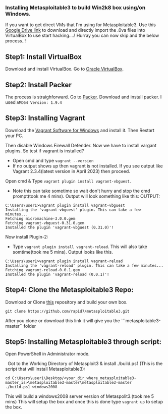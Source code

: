 ### Installing Metasploitable3 to build Win2k8 box using/on Windows.
If you want to get direct VMs that I'm using for Metasploitable3. Use this [Google Drive link](https://drive.google.com/drive/folders/1gMVka_GJBoK83rqmh53brZ97ukTtUJQZ?usp=sharing) to download and directly import the .0va files into VirtualBox to use start hacking....! Hurray you can now skip and the below process..!


## Step1: Install VirtualBox
Download and install VirtualBox. Go to [Oracle VirtualBox](https://www.virtualbox.org/wiki/Downloads).

## Step2: Install Packer
The process is straighforward. Go to [Packer](https://developer.hashicorp.com/packer/downloads). Download and install packer. I used ```AMD64 Version: 1.9.4```

## Step3: Installing Vagrant
Download the [Vagrant Software for Windows](https://developer.hashicorp.com/vagrant/downloads) and install it. Then Restart your PC.

Then disable Windows Firewall Defender.
Now we have to install vargant plugins. So test if vagrant is installed? 
* Open cmd and type ```vagrant --version```
* If no output shows up then vagrant is not installed. If you see output like Vagrant 2.3.4(latest version in April 2023) then proceed.

Open cmd & Type ```vagrant plugin install vagrant-vbguest```. 
* Note this can take sometime so wait don't hurry and stop the cmd prompt(took me 4 mins). Output will look something like this:
OUTPUT:
``` 
C:\Users\user1>vagrant plugin install vagrant-vbguest
Installing the 'vagrant-vbguest' plugin. This can take a few minutes...
Fetching micromachine-3.0.0.gem
Fetching vagrant-vbguest-0.31.0.gem
Installed the plugin 'vagrant-vbguest (0.31.0)'!
```
Now install Plugin-2: 
* Type ``` vagrant plugin install vagrant-reload ```. This will also take somtime(took me 5 mins). Output looks like this.
```
C:\Users\user1>vagrant plugin install vagrant-reload
Installing the 'vagrant-reload' plugin. This can take a few minutes...
Fetching vagrant-reload-0.0.1.gem
Installed the plugin 'vagrant-reload (0.0.1)'!
```
## Step4: Clone the Metasploitable3 Repo:
Download or Clone [this](https://github.com/rapid7/metasploitable3) repository and build your own box.
```
git clone https://github.com/rapid7/metasploitable3.git
```
After you clone or download this link it will give you the ```metasploitable3-master`` folder

## Step5: Installing Metasploitable3 through script:
Open PowerShell in Administrator mode.    

&nbsp; Got to the Working Directory of Metasploit3 & install ./build.ps1 (This is the script that will install Metasploitable3):   

``` 
cd C:\Users\user1\Desktop/<your_dir_where_metasploitable3-master_is>\metasploitable3-master\metasploitable3-master
./build.ps1 windows2008 
```
This will build a windows2008 server version of Metaspolit3.(took me 5 mins) This will setup the box and once this is done type ```vagrant up``` to setup the box.
